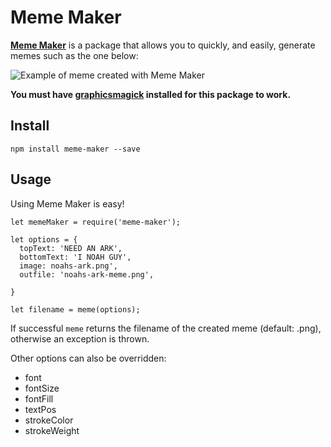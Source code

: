 Meme Maker
==========

**[Meme Maker](https://www.npmjs.com/package/meme-maker)** is a package that allows you to quickly, and easily, generate memes such as the one below:

![Example of meme created with Meme Maker](http://i.imgur.com/2s8NYvM.png)

**You must have [graphicsmagick](http://www.graphicsmagick.org/index.html) installed for this package to work.**

Install
-------

    npm install meme-maker --save

Usage
-----

Using Meme Maker is easy!

```
let memeMaker = require('meme-maker');

let options = {
  topText: 'NEED AN ARK',
  bottomText: 'I NOAH GUY',
  image: noahs-ark.png',
  outfile: 'noahs-ark-meme.png',

}

let filename = meme(options);
```

If successful `meme` returns the filename of the created meme (default: .png), otherwise an exception is thrown.

Other options can also be overridden:

* font
* fontSize
* fontFill
* textPos
* strokeColor
* strokeWeight

